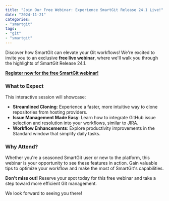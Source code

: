 ```yaml
---
title: "Join Our Free Webinar: Experience SmartGit Release 24.1 Live!"
date: "2024-11-21"
categories:
- "smartgit"
tags:
- "git"
- "smartgit"
---
```


Discover how SmartGit can elevate your Git workflows! We're excited to invite you to an exclusive **free live webinar**, where we'll walk you through the highlights of SmartGit Release 24.1.

[**Register now for the free SmartGit webinar!**](https://zoom.us/webinar/register/9117321040303/WN_YXHOsaigRe-CL1D-wEA-Ag)

### What to Expect

This interactive session will showcase:

- **Streamlined Cloning**: Experience a faster, more intuitive way to clone repositories from hosting providers.
- **Issue Management Made Easy**: Learn how to integrate GitHub issue selection and resolution into your workflows, similar to JIRA.
- **Workflow Enhancements**: Explore productivity improvements in the Standard window that simplify daily tasks.

### Why Attend?

Whether you're a seasoned SmartGit user or new to the platform, this webinar is your opportunity to see these features in action. Gain valuable tips to optimize your workflow and make the most of SmartGit's capabilities.

**Don't miss out!** Reserve your spot today for this free webinar and take a step toward more efficient Git management.

We look forward to seeing you there!
 